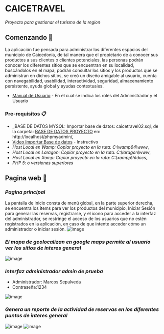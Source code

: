 # CAICETRAVEL

_Proyecto para gestionar el turismo de la region_

## Comenzando 🚀

La aplicación fue pensada para administrar los diferentes espacios del municipio de Caicedonia, de tal manera que el propietario de a conocer sus productos a sus clientes o clientes potenciales, las personas podrán conocer los diferentes sitios que se encuentran en su localidad, buscándolos en el mapa, podrán consultar los sitios y los productos que se administran en dichos sitios, se creó un diseño amigable al usuario, cuenta con navegabilidad, usabilidad, interactividad, seguridad, almacenamiento persistente, ayuda global y ayudas contextuales.

* [Manual de Usuario](https://docs.google.com/document/d/11ug_KFve2_7ij-igToq_wnqk2XA6-jiC/edit?usp=sharing&ouid=117342736453306308633&rtpof=true&sd=true) - En el cual se indica los roles del Administrador y el Usuario

### Pre-requisitos 📋

* _BASE DE DATOS MYSQL: Importar base de datos: caicetravel02.sql, de la carpeta: [BASE DE DATOS PROYECTO](https://github.com/Michael-Robi/CAICETRAVEL/tree/main/BASE%20DE%20DATOS%20PROYECTO) en: http://localhost/phpmyadmin/,
* [Video Importar Base de datos](https://www.youtube.com/watch?v=z5-F9TomceQ) - Instructivo
* _Host Local en Wamp: Copiar proyecto en la ruta: C:\wamp64\www_,
* _Host Local en Laragon: Copiar proyecto en la ruta: C:\laragon\www_,
* _Host Local en Xamp: Copiar proyecto en la ruta: C:\xampp\htdocs_,
* _PHP 5: o versiones superiores_

## Pagina web 🔧

### _Pagina principal_

La pantalla de inicio consta de menú global, en la parte superior derecha, se encuentra los ítems para ver los productos del municipio, Iniciar Sesión para generar las reservas, registrarse, y el icono para acceder a la interfaz del administrador, se restringe el acceso de los usuarios que no estén registrados en la aplicación, en caso de que intente acceder cómo un administrador o iniciar sesión.
![image](https://user-images.githubusercontent.com/77336151/146145635-8b160c17-e618-4062-8041-724ad36dae1a.png)

### _El mapa de geolocalizan en google maps permite al usuario ver los sitios de interes general_
![image](https://user-images.githubusercontent.com/77336151/146145968-60e235c0-a426-4ca3-b4df-3a6237613106.png)

### _Interfaz administrador admin de prueba_

* Administrador: Marcos Sepulveda
* Contraseña:1234

![image](https://user-images.githubusercontent.com/77336151/146146146-cad1ab4a-c2c0-412c-b57a-42aab701404d.png)

### _Genera un reporte de la actividad de reservas en los diferentes puntos de interes general_
![image](https://user-images.githubusercontent.com/77336151/146146323-174b8a6e-5a24-4394-9366-4fefb69b2896.png)
![image](https://user-images.githubusercontent.com/77336151/146146419-12966a7a-dfc8-4af4-b5d5-a94d73bc6ba3.png)



